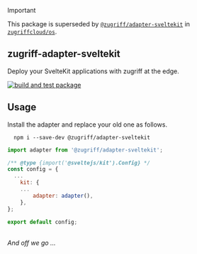 > [!IMPORTANT]
> This package is superseded by [`@zugriff/adapter-sveltekit`](https://npmjs.com/@zugriff/adapter-sveltekit) in [`zugriffcloud/os`](https://github.com/zugriffcloud/os).

## zugriff-adapter-sveltekit

Deploy your SvelteKit applications with zugriff at the edge.

[![build and test package](https://github.com/lucagoslar/zugriff-adapter-sveltekit/actions/workflows/main.yml/badge.svg)](https://github.com/lucagoslar/zugriff-adapter-sveltekit/actions/workflows/main.yml)

## Usage

Install the adapter and replace your old one as follows.

```
  npm i --save-dev @zugriff/adapter-sveltekit
```

```js
import adapter from '@zugriff/adapter-sveltekit';

/** @type {import('@sveltejs/kit').Config} */
const config = {
  ...
	kit: {
    ...
		adapter: adapter(),
	},
};

export default config;
```

\
_And off we go …_
